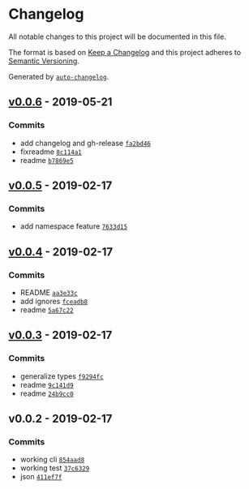 # Changelog

All notable changes to this project will be documented in this file.

The format is based on [Keep a Changelog](http://keepachangelog.com/en/1.0.0/)
and this project adheres to [Semantic Versioning](http://semver.org/spec/v2.0.0.html).

Generated by [`auto-changelog`](https://github.com/CookPete/auto-changelog).

## [v0.0.6](https://github.com/sw-yx/barrelbot/compare/v0.0.5...v0.0.6) - 2019-05-21

### Commits

- add changelog and gh-release [`fa2bd46`](https://github.com/sw-yx/barrelbot/commit/fa2bd462167e84f41605c0a6d477fa2ea4bd649a)
- fixreadme [`8c114a1`](https://github.com/sw-yx/barrelbot/commit/8c114a10a3640ccd41c51e5cc4e91ea963402ae0)
- readme [`b7869e5`](https://github.com/sw-yx/barrelbot/commit/b7869e5b29664a281951006c8dbf4f7cfc26b018)

## [v0.0.5](https://github.com/sw-yx/barrelbot/compare/v0.0.4...v0.0.5) - 2019-02-17

### Commits

- add namespace feature [`7633d15`](https://github.com/sw-yx/barrelbot/commit/7633d15df554d9fa9b957f0ca5bfe502b6aee534)

## [v0.0.4](https://github.com/sw-yx/barrelbot/compare/v0.0.3...v0.0.4) - 2019-02-17

### Commits

- README [`aa3e33c`](https://github.com/sw-yx/barrelbot/commit/aa3e33c49ccb5933f543b3a2156b69cb9172fe63)
- add ignores [`fceadb8`](https://github.com/sw-yx/barrelbot/commit/fceadb8bbac9e25b96f6e806cdae49f00f4032a4)
- readme [`5a67c22`](https://github.com/sw-yx/barrelbot/commit/5a67c223fb6e8a229e6dad9b0db842d15ac8bd08)

## [v0.0.3](https://github.com/sw-yx/barrelbot/compare/v0.0.2...v0.0.3) - 2019-02-17

### Commits

- generalize types [`f9294fc`](https://github.com/sw-yx/barrelbot/commit/f9294fc8a86fdeafa0df31e107117ca8700b28e0)
- readme [`9c141d9`](https://github.com/sw-yx/barrelbot/commit/9c141d9ba47676e367aaddde0927917184673884)
- readme [`24b9cc0`](https://github.com/sw-yx/barrelbot/commit/24b9cc044081d6b06af77d4399e27f368c7e15ab)

## v0.0.2 - 2019-02-17

### Commits

- working cli [`854aad8`](https://github.com/sw-yx/barrelbot/commit/854aad8d73bb57d016c6ec5324e11c2d5275b961)
- working test [`37c6329`](https://github.com/sw-yx/barrelbot/commit/37c63292fd506e64a0ae2e8b2d80d8237b7ef928)
- json [`411ef7f`](https://github.com/sw-yx/barrelbot/commit/411ef7fe0cca5af62e329c324c6941a64f63c48c)
